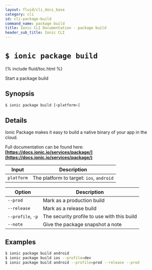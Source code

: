 ```yaml
---
layout: fluid/cli_docs_base
category: cli
id: cli-package-build
command_name: package build
title: Ionic CLI Documentation - package build
header_sub_title: Ionic CLI
---
```


# `$ ionic package build`

{% include fluid/toc.html %}

Start a package build
## Synopsis

```bash
$ ionic package build [<platform>]
```
  
## Details

Ionic Package makes it easy to build a native binary of your app in the cloud.

Full documentation can be found here: **[https://docs.ionic.io/services/package/](https://docs.ionic.io/services/package/)**


Input | Description
----- | ----------
`platform` | The platform to target: `ios`, `android`


Option | Description
------ | ----------
`--prod` | Mark as a production build
`--release` | Mark as a release build
`--profile`, `-p` | The security profile to use with this build
`--note` | Give the package snapshot a note

## Examples

```bash
$ ionic package build android
$ ionic package build ios --profile=dev
$ ionic package build android --profile=prod --release --prod
```
